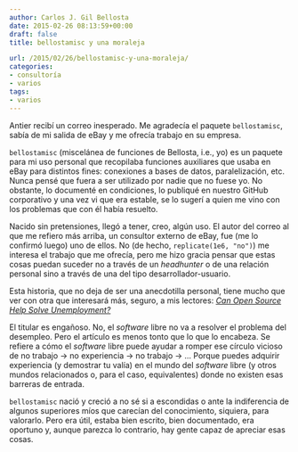 ```yaml
---
author: Carlos J. Gil Bellosta
date: 2015-02-26 08:13:59+00:00
draft: false
title: bellostamisc y una moraleja

url: /2015/02/26/bellostamisc-y-una-moraleja/
categories:
- consultoría
- varios
tags:
- varios
---
```


Antier recibí un correo inesperado. Me agradecía el paquete `bellostamisc`, sabía de mi salida de eBay y me ofrecía trabajo en su empresa.

`bellostamisc` (miscelánea de funciones de Bellosta, i.e., yo) es un paquete para mi uso personal que recopilaba funciones auxiliares que usaba en eBay para distintos fines: conexiones a bases de datos, paralelización, etc. Nunca pensé que fuera a ser utilizado por nadie que no fuese yo. No obstante, lo documenté en condiciones, lo publiqué en nuestro GitHub corporativo y una vez vi que era estable, se lo sugerí a quien me vino con los problemas que con él había resuelto.

Nacido sin pretensiones, llegó a tener, creo, algún uso. El autor del correo al que me refiero más arriba, un consultor externo de eBay, fue (me lo confirmó luego) uno de ellos. No (de hecho, `replicate(1e6, "no")`) me interesa el trabajo que me ofrecía, pero me hizo gracia pensar que estas cosas puedan suceder no a través de un _headhunter_ o de una relación personal sino a través de una del tipo desarrollador-usuario.

Esta historia, que no deja de ser una anecdotilla personal, tiene mucho que ver con otra que interesará más, seguro, a mis lectores: _[Can Open Source Help Solve Unemployment?](http://www.wired.com/2014/11/open-source-unemployment/)_

El titular es engañoso. No, el _software_ libre no va a resolver el problema del desempleo. Pero el artículo es menos tonto que lo que lo encabeza. Se refiere a cómo el _software_ libre puede ayudar a romper ese círculo vicioso de no trabajo -> no experiencia -> no trabajo -> ... Porque puedes adquirir experiencia (y demostrar tu valía) en el mundo del _software_ libre (y otros mundos relacionados o, para el caso, equivalentes) donde no existen esas barreras de entrada.

`bellostamisc` nació y creció a no sé si a escondidas o ante la indiferencia de algunos superiores míos que carecían del conocimiento, siquiera, para valorarlo. Pero era útil, estaba bien escrito, bien documentado, era oportuno y, aunque parezca lo contrario, hay gente capaz de apreciar esas cosas.
